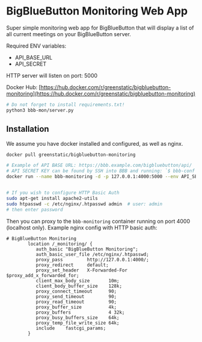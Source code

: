 # BigBlueButton Monitoring Web App
Super simple monitoring web app for BigBlueButton that will display a list of all current meetings on your BigBlueButton server.

Required ENV variables:
* API_BASE_URL
* API_SECRET

HTTP server will listen on port: 5000

Docker Hub: [https://hub.docker.com/r/greenstatic/bigbluebutton-monitoring](https://hub.docker.com/r/greenstatic/bigbluebutton-monitoring)

```bash
# Do not forget to install requirements.txt!
python3 bbb-mon/server.py
```

## Installation
We assume you have docker installed and configured, as well as nginx.

```bash
docker pull greenstatic/bigbluebutton-monitoring

# Example of API BASE URL: https://bbb.example.com/bigbluebutton/api/
# API SECRET KEY can be found by SSH into BBB and running: `$ bbb-conf --secret`
docker run --name bbb-monitoring -d -p 127.0.0.1:4000:5000 --env API_SECRET=<API SECRET KEY> --env API_BASE_URL=<API BASE URL> greenstatic/bigbluebutton-monitoring


# If you wish to configure HTTP Basic Auth
sudo apt-get install apache2-utils
sudo htpasswd -c /etc/nginx/.htpasswd admin  # user: admin
# then enter password

```

Then you can proxy to the `bbb-monitoring` container running on port 4000 (localhost only).
Example nginx config with HTTP basic auth:
```
# BigBlueButton Monitoring
        location /_monitoring/ {
           auth_basic "BigBlueButton Monitoring";
           auth_basic_user_file /etc/nginx/.htpasswd;
           proxy_pass         http://127.0.0.1:4000/;
           proxy_redirect     default;
           proxy_set_header   X-Forwarded-For   $proxy_add_x_forwarded_for;
           client_max_body_size       10m;
           client_body_buffer_size    128k;
           proxy_connect_timeout      90;
           proxy_send_timeout         90;
           proxy_read_timeout         90;
           proxy_buffer_size          4k;
           proxy_buffers              4 32k;
           proxy_busy_buffers_size    64k;
           proxy_temp_file_write_size 64k;
           include    fastcgi_params;
        }
```
